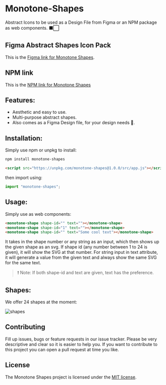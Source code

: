# Monotone-Shapes

Abstract Icons to be used as a Design File from Figma or an NPM package as web components. ⬛️⬜️

## Figma Abstract Shapes Icon Pack

This is the [Figma link for Monotone Shapes](https://www.figma.com/community/file/1433176090789013552/monotone-shapes).

## NPM link

This is the [NPM link for Monotone Shapes](https://www.npmjs.com/package/monotone-shapes)

## Features:

- Aesthetic and easy to use.
- Multi-purpose abstract shapes.
- Also comes as a Figma Design file, for your design needs 🎨.

## Installation:

Simply use npm or unpkg to install:

```bash
npm install monotone-shapes
```

```html
<script src="https://unpkg.com/monotone-shapes@1.0.0/src/app.js"></script>
```

then import using:

```js
import "monotone-shapes";
```

## Usage:

Simply use as web components:

```html
<monotone-shape shape-id="" text=""></monotone-shape>
<monotone-shape shape-id="1" text=""></monotone-shape>
<monotone-shape shape-id="" text="Some cool text"></monotone-shape>
```

It takes in the shape number or any string as an input, which then shows up the given shape as an svg. If shape id (any number between 1 to 24 is given), it will show the SVG at that number. For string input in text attribute, it will generate a value from the given text and always show the same SVG for the same text.

> ❗ Note: If both shape-id and text are given, text has the preference.

## Shapes:

We offer 24 shapes at the moment:

![shapes](https://raw.githubusercontent.com/yashrajbharti/Monotone-Shapes/main/assets/Monotone%20Shapes.png)

## Contributing

Fill up issues, bugs or feature requests in our issue tracker. Please be very descriptive and clear so it is easier to help you. If you want to contribute to this project you can open a pull request at time you like.

## License

The Monotone Shapes project is licensed under the [MIT license](LICENSE).
